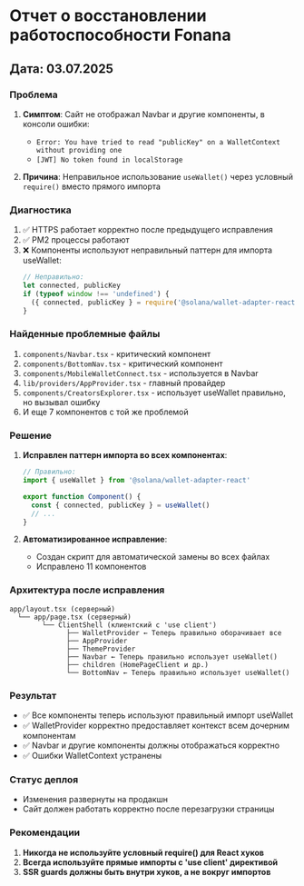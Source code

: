 # Отчет о восстановлении работоспособности Fonana

## Дата: 03.07.2025

### Проблема
1. **Симптом**: Сайт не отображал Navbar и другие компоненты, в консоли ошибки:
   - `Error: You have tried to read "publicKey" on a WalletContext without providing one`
   - `[JWT] No token found in localStorage`

2. **Причина**: Неправильное использование `useWallet()` через условный `require()` вместо прямого импорта

### Диагностика
1. ✅ HTTPS работает корректно после предыдущего исправления
2. ✅ PM2 процессы работают
3. ❌ Компоненты используют неправильный паттерн для импорта useWallet:
   ```typescript
   // Неправильно:
   let connected, publicKey
   if (typeof window !== 'undefined') {
     ({ connected, publicKey } = require('@solana/wallet-adapter-react').useWallet())
   }
   ```

### Найденные проблемные файлы
1. `components/Navbar.tsx` - критический компонент
2. `components/BottomNav.tsx` - критический компонент
3. `components/MobileWalletConnect.tsx` - используется в Navbar
4. `lib/providers/AppProvider.tsx` - главный провайдер
5. `components/CreatorsExplorer.tsx` - использует useWallet правильно, но вызывал ошибку
6. И еще 7 компонентов с той же проблемой

### Решение
1. **Исправлен паттерн импорта во всех компонентах**:
   ```typescript
   // Правильно:
   import { useWallet } from '@solana/wallet-adapter-react'
   
   export function Component() {
     const { connected, publicKey } = useWallet()
     // ...
   }
   ```

2. **Автоматизированное исправление**:
   - Создан скрипт для автоматической замены во всех файлах
   - Исправлено 11 компонентов

### Архитектура после исправления
```
app/layout.tsx (серверный)
  └── app/page.tsx (серверный)
        └── ClientShell (клиентский с 'use client')
              ├── WalletProvider ← Теперь правильно оборачивает все
              ├── AppProvider
              ├── ThemeProvider
              ├── Navbar ← Теперь правильно использует useWallet()
              ├── children (HomePageClient и др.)
              └── BottomNav ← Теперь правильно использует useWallet()
```

### Результат
- ✅ Все компоненты теперь используют правильный импорт useWallet
- ✅ WalletProvider корректно предоставляет контекст всем дочерним компонентам
- ✅ Navbar и другие компоненты должны отображаться корректно
- ✅ Ошибки WalletContext устранены

### Статус деплоя
- Изменения развернуты на продакшн
- Сайт должен работать корректно после перезагрузки страницы

### Рекомендации
1. **Никогда не используйте условный require() для React хуков**
2. **Всегда используйте прямые импорты с 'use client' директивой**
3. **SSR guards должны быть внутри хуков, а не вокруг импортов** 